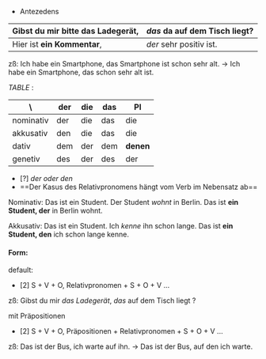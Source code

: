 
- Antezedens

| Gibst du mir bitte **das Ladegerät**, | *das* da auf dem Tisch liegt? |
|:------------------------------------- |:----------------------------- |
| Hier ist **ein Kommentar**,           | *der* sehr positiv ist.       |

zß: Ich habe ein Smartphone, das Smartphone ist schon sehr alt.
-> Ich habe ein Smartphone, das schon sehr alt ist.


*TABLE* :

| \         | der | die | das | Pl        |
| --------- | --- | --- | --- | --------- |
| nominativ | der | die | das | die       |
| akkusativ | den | die | das | die       |
| dativ     | dem | der | dem | **denen** |
| genetiv   | des | der | des | der       |


 - [?] *der oder den*
 - ==Der Kasus des Relativpronomens hängt vom Verb im Nebensatz ab==


Nominativ:
	Das ist ein Student. Der Student _wohnt_ in Berlin. 
	Das ist **ein Student, der** in Berlin wohnt.  

Akkusativ:
    Das ist ein Student. Ich _kenne_ ihn schon lange. 
    Das ist **ein Student, den** ich schon lange kenne.

#### Form: 

default:
- [2] S + V + O, Relativpronomen + S + O + V ...

zß:  Gibst du mir *das Ladegerät*, *das* auf dem Tisch liegt ?


mit Präpositionen
- [2] S + V + O, Präpositionen + Relativpronomen + S + O + V ...

zß:
Das ist der Bus, ich warte auf ihn.
-> Das ist der Bus, auf den ich warte.
